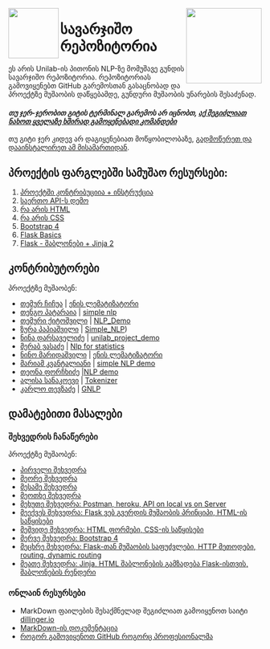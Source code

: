 [<img align="left" width="100" src="https://i.pinimg.com/originals/71/4c/2a/714c2a88445cae52454a5b31c668445e.png">](https://trello.com/b/C1ehbPvE/unilabgnlp2020)
[<img align="right" width="150" src="https://github.com/firstcontributions/first-contributions/raw/master/assets/join-slack-team.png">](https://join.slack.com/t/unilabpythond-h2d3773/shared_invite/zt-h5gvz8mb-dNnD33Wn88TN9jqgHsuOcQ)


# სავარჯიშო რეპოზიტორია
ეს არის Unilab-ის პითონის NLP-ზე მომუშავე გუნდის სავარჯიშო რეპოზიტორია. რეპოზიტორიას გამოვიყენებთ GitHub გარემოსთან გასაცნობად და პროექტზე მუშაობის დაწყებამდე, გუნდური მუშაობის უნარების შესაძენად.

#### *თუ ჯერ-ჯერობით გიტის ტერმინალ გარემოს არ იცნობთ, [აქ შეგიძლიათ ნახოთ ყველაზე ხშირად გამოყენებადი კომანდები]( #https://education.github.com/git-cheat-sheet-education.pdf )*

თუ გიტი ჯერ კიდევ არ დაგიყენებიათ მოწყობილობაზე, [გადმოწერეთ და დააინსტალირეთ ამ მისამართიდან]( https://help.github.com/articles/set-up-git/).

## პროექტის ფარგლებში სამუშაო რესურსები:
1. [პროექტში კონტრიბუციია + ინსტრუქცია](https://github.com/temurchichua/ContributionDemo/tree/master/Chapter1_Contribution)
2. [საერთო API-ს დემო](https://github.com/temurchichua/DemoApi)
3. [რა არის HTML](https://github.com/temurchichua/ContributionDemo/tree/master/Chapter2_HTML)
4. [რა არის CSS](https://github.com/temurchichua/ContributionDemo/tree/master/Chapter3_CSS)
5. [Bootstrap 4](https://github.com/temurchichua/ContributionDemo/tree/master/Chapter4_Bootstrap4)
6. [Flask Basics](https://github.com/temurchichua/ContributionDemo/tree/master/Chapter5_Flask)
7. [Flask - შაბლონები + Jinja 2](https://github.com/temurchichua/ContributionDemo/tree/master/Chapter6_Templates)

## კონტრიბუტორები
პროექტზე მუშაობენ:

- [თემურ ჩიჩუა](https://github.com/temurchichua) | [ენის ლემატიზატორი](/Chapter1_Contribution/temur_chichua/readme.md)
- [თენგო პატარაია](https://github.com/tengopataraia123) | [simple nlp](/Chapter1_Contribution/tengo_pataraia/README.md)
- [თემური ქიტოშვილი](https://github.com/TemuriKitoshvili) | [NLP_Demo](/Chapter1_Contribution/temuri_kitoshvili)
- [ზურა პაპიაშვილი](https://github.com/zura-papiashvili) | [Simple_NLP](/Chapter1_Contribution/Zura_Papiashvili)) 
- [ნინა დარსაველიძე](https://github.com/mrticia) | [unilab_project_demo](/Chapter1_Contribution/nina_darsavelidze)
- [მერაბ ვასაძე](https://github.com/merabivasadze) | [Nlp for statistics ](/Chapter1_Contribution/merabi_vasadze)
- [ნინო მარიდაშვილი](https://github.com/Ninosha) | [ენის ლემატიზატორი](/Chapter1_Contribution/ninosha/README.md)
- [მარიამ კვანტალიანი](https://github.com/Mariamikv) | [simple NLP demo](/Chapter1_Contribution/mariam_kvantaliani)
- [თეონა ფორჩხიძე](https://github.com/Teona-tech) |[NLP demo](/Chapter1_Contribution/Teona%20Porchkhidze)
- [ალისა სანაკოევი](https://github.com/alisa-sanakoeva) | [Tokenizer](/Chapter1_Contribution/Alisa_Sanakoeva)
- [კარლო თევზაძე](https://github.com/marvelyko) | [GNLP](/Chapter1_Contribution/Karlo_Tevzadze)

## დამატებითი მასალები

### შეხვედრის ჩანაწერები
პროექტზე მუშაობენ:

- [პირველი შეხვედრა](https://github.com/temurchichua) 
- [მეორე შეხვედრა](https://github.com/tengopataraia123) 
- [მესამე შეხვედრა](https://drive.google.com/file/d/1yyrblV1F-BRYS2JrCpVYqgkSiCZOt7TX/view?usp=sharing)
- [მეოთხე შეხვედრა](https://drive.google.com/file/d/1qKr4Vu3T2vPLptjxtkH2mZKNRlkQzJrU/view?usp=sharing)
- [მეხუთე შეხვედრა: Postman, heroku, API on local vs on Server](https://drive.google.com/file/d/1uvBCRcCCHLECuBhliaeHO84tKKcxnzAf/view?usp=sharing)
- [მეექვეს შეხვედრა: Flask ვებ გვერდის მუშაობის პრინციპი, HTML-ის საწყისები](https://drive.google.com/file/d/1U3_rFNuLvaUso3HmoGcQ-7NpYqqcnN4v/view?usp=sharing)
- [მეშვიდე შეხვედრა: HTML ფორმები, CSS-ის საწყისები](https://drive.google.com/file/d/1WU14HPQJMxiOqN_ZOBquMJ1s1GjqV2mc/view?usp=sharing)
- [მერვე შეხვედრა: Bootstrap 4](https://drive.google.com/file/d/106o7_1KdVzGLY0bGL7dpDOoAyZu5ivd5/view?usp=sharing)
- [მეცხრე შეხვედრა: Flask-თან მუშაობის საფუძვლები, HTTP მეთოდები, routing, dynamic routing](https://drive.google.com/file/d/15-WqlZTPg3B-aXkssimvGG6anMpW1qz9/view?usp=sharing)
- [მეათე შეხვედრა: Jinja, HTML შაბლონების გამზადება Flask-ისთვის, შაბლონების რენდერი](https://drive.google.com/file/d/1Xo7rOJ0gwaMFwUYvBeqRgLdkUALXAv65/view?usp=sharing)

### ონლაინ რესურსები
- MarkDown ფაილების შესაქმნელად შეგიძლიათ გამოიყენოთ საიტი [dillinger.io](https://dillinger.io/)
- [MarkDown-ის დოკუმენტაცია](https://www.markdownguide.org/basic-syntax/)
- [როგორ გამოვიყენოთ GitHub როგორც პროფესიონალმა](https://petabridge.com/blog/use-github-professionally/)

